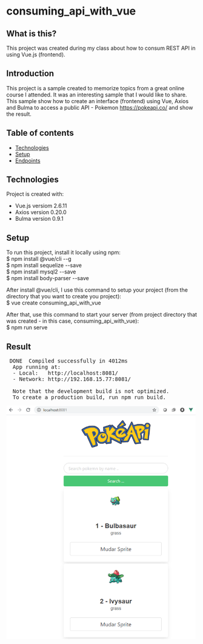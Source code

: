 # consuming_api_with_vue

## What is this?
This project was created during my class about how to consum REST API in using Vue.js (frontend).

## Introduction 
This project is a sample created to memorize topics from a great online course I attended. It was an interesting sample that I would like to share.
This sample show how to create an interface (frontend) using Vue, Axios and Bulma to access a public API - Pokemon https://pokeapi.co/ and show the result.

## Table of contents
* [Technologies](#technologies)
* [Setup](#setup)
* [Endpoints](#endpoint)

## Technologies
Project is created with:
* Vue.js versiom 2.6.11
* Axios version 0.20.0
* Bulma version 0.9.1
	
## Setup
To run this project, install it locally using npm: <br>
$ npm install @vue/cli --g <br>
$ npm install sequelize --save <br>
$ npm install mysql2 --save <br>
$ npm install body-parser --save <br>

After install @vue/cli, I use this command to setup your project (from the directory that you want to create you project): <br>
$ vue create consuming_api_with_vue

After that, use this command to start your server (from project directory that was created - in this case, consuming_api_with_vue): <br>
$ npm run serve <br>

## Result
<pre >
 DONE  Compiled successfully in 4012ms                                                                          
  App running at:
  - Local:   http://localhost:8081/
  - Network: http://192.168.15.77:8081/

  Note that the development build is not optimized.
  To create a production build, run npm run build.
</pre>
<img src="https://github.com/christianosa/consuming_api_with_vue/blob/master/screenshot.png" width="500px" height="616px">

